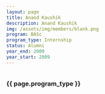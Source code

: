 ```yaml
---
layout: page
title: Anand Kaushik
description: Anand Kaushik
img: /assets/img/members/blank.png
program: BASc
program_type: Internship
status: Alumni
year_end: 2009
year_start: 2009
---
```


<img class="profile_img" src="{{ page.img | prepend: site.baseurl | prepend: site.url }}" alt=""/>

<h3> {{ page.program_type }} </h3>